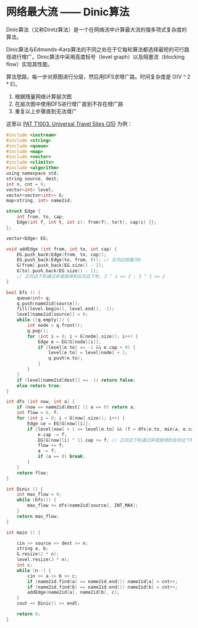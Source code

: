 # 网络最大流 —— Dinic算法

Dinic算法（又称Dinitz算法）是一个在网络流中计算最大流的强多项式复杂度的算法。

Dinic算法与Edmonds–Karp算法的不同之处在于它每轮算法都选择最短的可行路径进行增广。Dinic算法中采用高度标号（level graph）以及阻塞流（blocking flow）实现其性能。

算法思路，每一步对原图进行分层，然后用DFS求增广路。时间复杂度是 O(V ^ 2 * E)。

1. 根据残量网络计算层次图
2. 在层次图中使用DFS进行增广直到不存在增广路
3. 重复以上步骤直到无法增广

这里以 [PAT T1003. Universal Travel Sites (35)](https://www.patest.cn/contests/pat-t-practise/1003) 为例：

```c
#include <iostream>
#include <string>
#include <queue>
#include <map>
#include <vector>
#include <climits>
#include <algorithm>
using namespace std;
string source, dest;
int n, cnt = 0;
vector<int> level;
vector<vector<int>> G;
map<string, int> name2id;

struct Edge {
	int from, to, cap;
	Edge(int f, int t, int c): from(f), to(t), cap(c) {};
};

vector<Edge> EG;

void addEdge (int from, int to, int cap) {
	EG.push_back(Edge(from, to, cap));
	EG.push_back(Edge(to, from, 0)); // 反向边容量为0
	G[from].push_back(EG.size() - 2);
	G[to].push_back(EG.size() - 1);
	// 正向边下标通过异或就得到反向边下标, 2 ^ 1 == 3 ; 3 ^ 1 == 2
}

bool bfs () {
	queue<int> q;
	q.push(name2id[source]);
	fill(level.begin(), level.end(), -1);
	level[name2id[source]] = 0;
	while (!q.empty()) {
		int node = q.front();
		q.pop();
		for (int i = 0; i < G[node].size(); i++) {
			Edge e = EG[G[node][i]];
			if (level[e.to] == -1 && e.cap > 0) {
				level[e.to] = level[node] + 1;
				q.push(e.to);
			}
		}
	}
	if (level[name2id[dest]] == -1) return false;
	else return true;
}

int dfs (int now, int a) {
	if (now == name2id[dest] || a == 0) return a;
	int flow = 0, f;
	for (int i = 0; i < G[now].size(); i++) {
		Edge &e = EG[G[now][i]];
		if (level[now] + 1 == level[e.to] && (f = dfs(e.to, min(a, e.cap))) > 0) {
			e.cap -= f;
			EG[G[now][i] ^ 1].cap += f; // 正向边下标通过异或就得到反向边下标, 2 ^ 1 == 3 ; 3 ^ 1 == 2
			flow += f;
			a -= f;
			if (a == 0) break;
		}
	}
	return flow;
}

int Dinic () {
	int max_flow = 0;
	while (bfs()) {
		max_flow += dfs(name2id[source], INT_MAX);
	}
	return max_flow;
}

int main () {

	cin >> source >> dest >> n;
	string a, b;
	G.resize(2 * n);
	level.resize(2 * n);
	int c;
	while (n--) {
		cin >> a >> b >> c;
		if (name2id.find(a) == name2id.end()) name2id[a] = cnt++;
		if (name2id.find(b) == name2id.end()) name2id[b] = cnt++;
		addEdge(name2id[a], name2id[b], c);
	}
	cout << Dinic() << endl;

	return 0;
}
```

